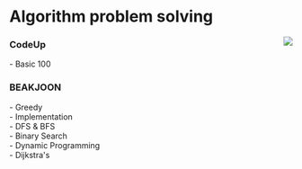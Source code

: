 

# Algorithm problem solving
<a href="https://solved.ac/rjs1218/">
  <img align='right' src="http://mazassumnida.wtf/api/generate_badge?boj=rjs1218">
</a>


<h3><b>CodeUp</b></h3>
- Basic 100

<h3>BEAKJOON</b></h3>
- Greedy</br>
- Implementation</br>
- DFS & BFS</br>
- Binary Search</br>
- Dynamic Programming</br>
- Dijkstra's
